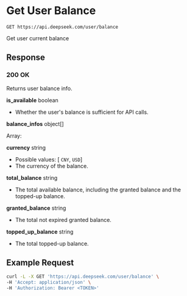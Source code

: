 # Get User Balance

```
GET https://api.deepseek.com/user/balance
```

Get user current balance

## Response

### 200 OK

Returns user balance info.

**is_available** boolean
- Whether the user's balance is sufficient for API calls.

**balance_infos** object[]

Array:

**currency** string
- Possible values: [ `CNY`, `USD`]
- The currency of the balance.

**total_balance** string
- The total available balance, including the granted balance and the topped-up balance.

**granted_balance** string
- The total not expired granted balance.

**topped_up_balance** string
- The total topped-up balance.

## Example Request

```bash
curl -L -X GET 'https://api.deepseek.com/user/balance' \
-H 'Accept: application/json' \
-H 'Authorization: Bearer <TOKEN>'
```